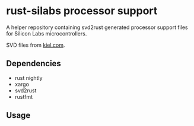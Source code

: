 # rust-silabs processor support

A helper repository containing svd2rust generated processor support files for Silicon Labs microcontrollers.

SVD files from [kiel.com](http://www.keil.com/dd2/).

## Dependencies

- rust nightly
- xargo
- svd2rust
- rustfmt

## Usage



